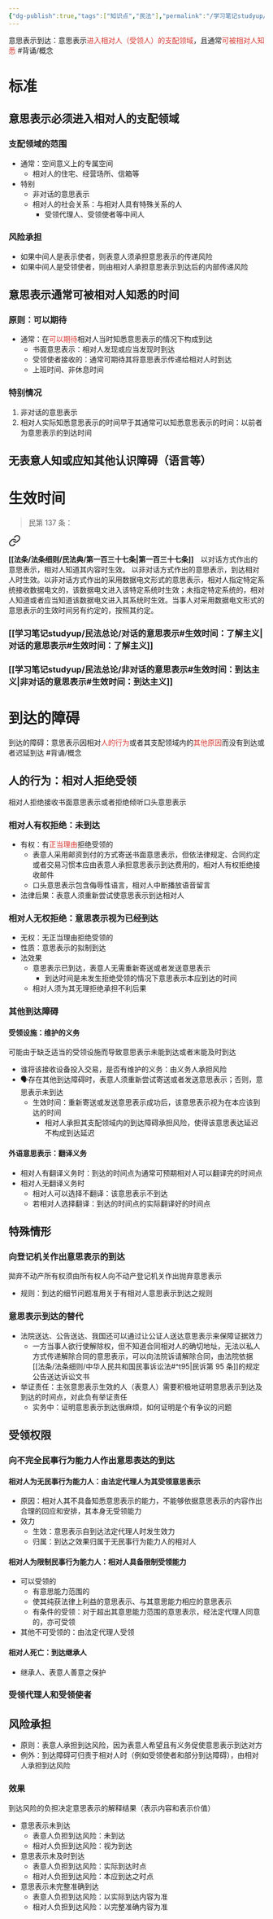 ```yaml
---
{"dg-publish":true,"tags":["知识点","民法"],"permalink":"/学习笔记studyup/民法总论/意思表示到达/","dgPassFrontmatter":true,"created":"2024-11-17T13:54:26.158+08:00","updated":"2024-11-17T16:58:39.775+08:00"}
---
```


意思表示到达：意思表示<font color="#d83931">进入相对人（受领人）的支配领域</font>，且通常<font color="#d83931">可被相对人知悉</font> #背诵/概念 
# 标准
## 意思表示必须进入相对人的支配领域
### 支配领域的范围
- 通常：空间意义上的专属空间
	- 相对人的住宅、经营场所、信箱等
- 特别
	- 非对话的意思表示
	- 相对人的社会关系：与相对人具有特殊关系的人
		- 受领代理人、受领使者等中间人
### 风险承担
- 如果中间人是表示使者，则表意人须承担意思表示的传递风险
- 如果中间人是受领使者，则由相对人承担意思表示到达后的内部传递风险
## 意思表示通常可被相对人知悉的时间
### 原则：可以期待
- 通常：在<font color="#d83931">可以</font><font color="#d83931">期待</font>相对人当时知悉意思表示的情况下构成到达
	- 书面意思表示：相对人发现或应当发现时到达
	- 受领使者接收的：通常可期待其将意思表示传递给相对人时到达
	- 上班时间、非休息时间
### 特别情况
1. 非对话的意思表示
2. 相对人实际知悉意思表示的时间早于其通常可以知悉意思表示的时间：以前者为意思表示的到达时间
## 无表意人知或应知其他认识障碍（语言等）
# 生效时间
>民第 137 条：
<div class="transclusion internal-embed is-loaded"><a class="markdown-embed-link" href="/////#t137" aria-label="Open link"><svg xmlns="http://www.w3.org/2000/svg" width="24" height="24" viewBox="0 0 24 24" fill="none" stroke="currentColor" stroke-width="2" stroke-linecap="round" stroke-linejoin="round" class="svg-icon lucide-link"><path d="M10 13a5 5 0 0 0 7.54.54l3-3a5 5 0 0 0-7.07-7.07l-1.72 1.71"></path><path d="M14 11a5 5 0 0 0-7.54-.54l-3 3a5 5 0 0 0 7.07 7.07l1.71-1.71"></path></svg></a><div class="markdown-embed">



**[[法条/法条细则/民法典/第一百三十七条\|第一百三十七条]]**　以对话方式作出的意思表示，相对人知道其内容时生效。
以非对话方式作出的意思表示，到达相对人时生效。以非对话方式作出的采用数据电文形式的意思表示，相对人指定特定系统接收数据电文的，该数据电文进入该特定系统时生效；未指定特定系统的，相对人知道或者应当知道该数据电文进入其系统时生效。当事人对采用数据电文形式的意思表示的生效时间另有约定的，按照其约定。 

</div></div>

### [[学习笔记studyup/民法总论/对话的意思表示#生效时间：了解主义\|对话的意思表示#生效时间：了解主义]]
### [[学习笔记studyup/民法总论/非对话的意思表示#生效时间：到达主义\|非对话的意思表示#生效时间：到达主义]]
# 到达的障碍 
到达的障碍：意思表示因相对<font color="#d83931">人的行为</font>或者其支配领域内的<font color="#d83931">其他原因</font>而没有到达或者迟延到达 #背诵/概念 
## 人的行为：相对人拒绝受领
相对人拒绝接收书面意思表示或者拒绝倾听口头意思表示
### 相对人有权拒绝：未到达
- 有权：有<font color="#d83931">正当理由</font>拒绝受领的
	- 表意人采用邮资到付的方式寄送书面意思表示，但依法律规定、合同约定或者交易习惯本应由表意人承担意思表示到达费用的，相对人有权拒绝接收邮件
	- 口头意思表示包含侮辱性语言，相对人中断播放语音留言
- 法律后果：表意人须重新尝试使意思表示到达相对人
### 相对人无权拒绝：意思表示视为已经到达
- 无权：无正当理由拒绝受领的
- 性质：意思表示的拟制到达
- 法效果
	- 意思表示已到达，表意人无需重新寄送或者发送意思表示
		- 到达时间是未发生拒绝受领的情况下意思表示本应到达的时间
	- 相对人须为其无理拒绝承担不利后果
### 其他到达障碍
#### 受领设施：维护的义务
可能由于缺乏适当的受领设施而导致意思表示未能到达或者末能及时到达
- 谁将该接收设备投入交易，是否有维护的义务：由义务人承担风险
- 🗣️存在其他到达障碍时，表意人须重新尝试寄送或者发送意思表示；否则，意思表示未到达
	- 生效时间：重新寄送或发送意思表示成功后，该意思表示视为在本应该到达的时间
		- 相对人承担其支配领域内的到达障碍承担风险，使得该意思表达延迟不构成到达延迟
#### 外语意思表示：翻译义务
- 相对人有翻译义务时：到达的时间点为通常可预期相对人可以翻译完的时间点
- 相对人无翻译义务时
	- 相对人可以选择不翻译：该意思表示不到达
	- 若相对人选择翻译：到达的时间点的实际翻译好的时间点
## 特殊情形
### 向登记机关作出意思表示的到达
拋弃不动产所有权须由所有权人向不动产登记机关作出抛弃意思表示
- 规则：到达的细节问题准用关于有相对人意思表示到达之规则
### 意思表示到达的替代
- 法院送达、公告送达、我国还可以通过让公证人送达意思表示来保障证据效力
	- 一方当事人欲行使解除权，但不知道合同相对人的确切地址，无法以私人方式传递解除合同的意思表示，可以向法院诉请解除合同，由法院依据[[法条/法条细则/中华人民共和国民事诉讼法#^t95\|民诉第 95 条]]的规定公告送达诉讼文书
- 举证责任：主张意思表示生效的人（表意人）需要积极地证明意思表示到达及到达的时间点，对此负有举证责任
	- 实务中：证明意思表示到达很麻烦，如何证明是个有争议的问题
## 受领权限
### 向不完全民事行为能力人作出意思表达的到达
#### 相对人为无民事行为能力人：由法定代理人为其受领意思表示
- 原因：相对人其不具备知悉意思表示的能力，不能够依据意思表示的内容作出合理的回应和安排，其本身无受领能力
- 效力
	- 生效：意思表示自到达法定代理人时发生效力
	- 归属：到达之效果归属于无民事行为能力人的相对人
#### 相对人为限制民事行为能力人：相对人具备限制受领能力
- 可以受领的
	- 有意思能力范围的
	- 使其纯获法律上利益的意思表示、与其意思能力相应的意思表示
	- 有条件的受领：对于超出其意思能力范围的意思表示，经法定代理人同意的，亦可受领
- 其他不可受领的：由法定代理人受领
#### 相对人死亡：到达继承人
- 继承人、表意人善意之保护
### 受领代理人和受领使者
## 风险承担
- 原则：表意人承担到达风险，因为表意人希望且有义务促使意思表示到达对方
- 例外：到达障碍可归责于相对人时（例如受领使者和部分到达障碍），由相对人承担到达风险
### 效果
到达风险的负担决定意思表示的解释结果（表示内容和表示价值）
- 意思表示未到达
	- 表意人负担到达风险：未到达
	- 相对人负担到达风险：视为到达
- 意思表示未及时到达
	- 表意人负担到达风险：实际到达时点
	- 相对人负担到达风险：本应到达之时点
- 意思表示未完整准确到达
	- 表意人负担到达风险：以实际到达内容为准
	- 相对人负担到达风险：以完整准确内容为准